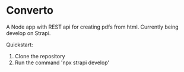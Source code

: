 # Converto

A Node app with REST api for creating pdfs from html.
Currently being develop on Strapi. 

Quickstart: 
1. Clone the repository
1. Run the command 'npx strapi develop'
